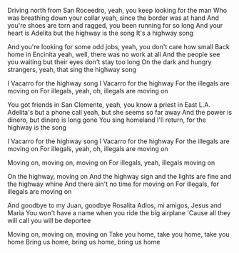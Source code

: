 Driving north from San Roceedro, yeah, you keep looking for the man
Who was breathing down your collar yeah, since the border was at hand
And you're shoes are torn and ragged, you been running for so long
And your heart is Adelita but the highway is the song
It's a highway song

And you're looking for some odd jobs, yeah, you don't care how small
Back home in Encinita yeah, well, there was no work at all
And the people see you waiting but their eyes don't stay too long
On the dark and hungry strangers, yeah, that sing the highway song

I Vacarro for the highway song
I Vacarro for the highway
For the illegals are moving on
For illegals, yeah, oh, illegals are moving on

You got friends in San Clemente, yeah, you know a priest in East L.A.
Adelita's but a phone call yeah, but she seems so far away
And the power is dinero, but dinero is long gone
You sing homeland I'll return, for the highway is the song

I Vacarro for the highway song
I Vacarro for the highway
For the illegals are moving on
For illegals, yeah, oh, illegals are moving on

Moving on, moving on, moving on
For illegals, yeah, illegals moving on

On the highway, moving on
And the highway sign and the lights are fine and the highway whine
And there ain't no time for moving on
For illegals, for illegals are moving on

And goodbye to my Juan, goodbye Rosalita
Adios, mi amigos, Jesus and Maria
You won't have a name when you ride the big airplane
'Cause all they will call you will be deportee

Moving on, moving on, moving on
Take you home, take you home, take you home
Bring us home, bring us home, bring us home

